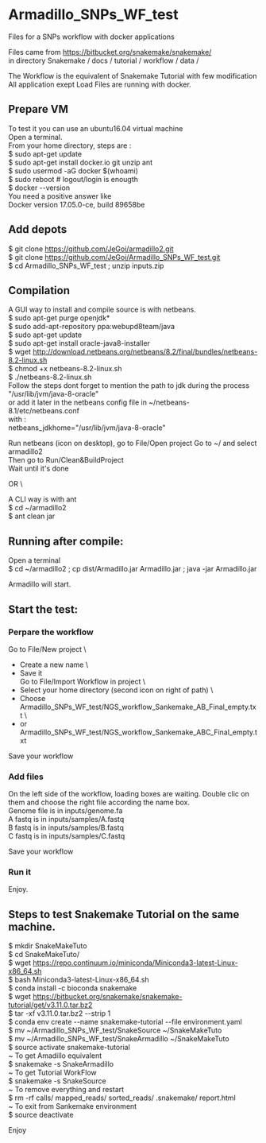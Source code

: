 # Armadillo_SNPs_WF_test
Files for a SNPs workflow with docker applications

Files came from https://bitbucket.org/snakemake/snakemake/ \
in directory Snakemake / docs / tutorial / workflow / data /

The Workflow is the equivalent of Snakemake Tutorial with few modification \
All application exept Load Files are running with docker.

## Prepare VM
To test it you can use an ubuntu16.04 virtual machine \
Open a terminal. \
From your home directory, steps are : \
$ sudo apt-get update \
$ sudo apt-get install docker.io git unzip ant \
$ sudo usermod -aG docker $(whoami) \
$ sudo reboot # logout/login is enougth \
$ docker --version \
You need a positive answer like \
Docker version 17.05.0-ce, build 89658be

## Add depots
$ git clone https://github.com/JeGoi/armadillo2.git  \
$ git clone https://github.com/JeGoi/Armadillo_SNPs_WF_test.git \
$ cd Armadillo_SNPs_WF_test ; unzip inputs.zip

## Compilation
A GUI way to install and compile source is with netbeans. \
$ sudo apt-get purge openjdk* \
$ sudo add-apt-repository ppa:webupd8team/java \
$ sudo apt-get update \
$ sudo apt-get install oracle-java8-installer \
$ wget http://download.netbeans.org/netbeans/8.2/final/bundles/netbeans-8.2-linux.sh \
$ chmod +x netbeans-8.2-linux.sh \
$ ./netbeans-8.2-linux.sh \
Follow the steps dont forget to mention the path to jdk during the process \
"/usr/lib/jvm/java-8-oracle" \
or add it later in the netbeans config file in ~/netbeans-8.1/etc/netbeans.conf \
with : \
netbeans_jdkhome="/usr/lib/jvm/java-8-oracle"

Run netbeans (icon on desktop), go to File/Open project Go to ~/ and select armadillo2 \
Then go to Run/Clean&BuildProject\
Wait until it's done

OR \

A CLI way is with ant \
$ cd ~/armadillo2 \
$ ant clean jar


## Running after compile:
Open a terminal \
$ cd ~/armadillo2 ; cp dist/Armadillo.jar Armadillo.jar ; java -jar Armadillo.jar

Armadillo will start.

## Start the test:
### Perpare the workflow
Go to File/New project \
- Create a new name \
- Save it \
Go to File/Import Workflow in project \
- Select your home directory (second icon on right of path) \
- Choose Armadillo_SNPs_WF_test/NGS_workflow_Sankemake_AB_Final_empty.txt \
- or Armadillo_SNPs_WF_test/NGS_workflow_Sankemake_ABC_Final_empty.txt

Save your workflow

### Add files
On the left side of the workflow, loading boxes are waiting. Double clic on them and choose the right file according the name box. \
Genome file is in inputs/genome.fa \
A fastq is in  inputs/samples/A.fastq \
B fastq is in  inputs/samples/B.fastq \
C fastq is in  inputs/samples/C.fastq

Save your workflow

### Run it

Enjoy.

## Steps to test Snakemake Tutorial on the same machine.

$ mkdir SnakeMakeTuto  \
$ cd SnakeMakeTuto/  \
$ wget https://repo.continuum.io/miniconda/Miniconda3-latest-Linux-x86_64.sh  \
$ bash Miniconda3-latest-Linux-x86_64.sh   \
$ conda install -c bioconda snakemake  \
$ wget https://bitbucket.org/snakemake/snakemake-tutorial/get/v3.11.0.tar.bz2  \
$ tar -xf v3.11.0.tar.bz2 --strip 1  \
$ conda env create --name snakemake-tutorial --file environment.yaml  \
$ mv ~/Armadillo_SNPs_WF_test/SnakeSource    ~/SnakeMakeTuto  \
$ mv ~/Armadillo_SNPs_WF_test/SnakeArmadillo ~/SnakeMakeTuto  \
$ source activate snakemake-tutorial  \
~ To get Amadillo equivalent  \
$ snakemake -s SnakeArmadillo   \
~ To get Tutorial WorkFlow  \
$ snakemake -s SnakeSource  \
~ To remove everything and restart  \
$ rm -rf calls/ mapped_reads/ sorted_reads/ .snakemake/ report.html   \
~ To exit from Sankemake environment  \
$ source deactivate  

Enjoy

